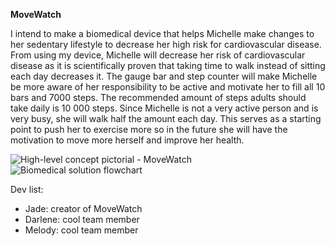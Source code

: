 **MoveWatch**


I intend to make a biomedical device that helps Michelle make changes to her sedentary lifestyle to decrease her high risk for cardiovascular disease. From using my device, Michelle will decrease her risk of cardiovascular disease as it is scientifically proven that taking time to walk instead of sitting each day decreases it. The gauge bar and step counter will make Michelle be more aware of her responsibility to be active and motivate her to fill all 10 bars and 7000 steps. The recommended amount of steps adults should take daily is 10 000 steps. Since Michelle is not a very active person and is very busy, she will walk half the amount each day. This serves as a starting point to push her to exercise more so in the future she will have the motivation to move more herself and improve her health.

![High-level concept pictorial - MoveWatch](https://github.com/TempeHS/2023IST-BioMech-MoveWatch-Jade.H-Darlene.P-Melody.T/assets/124547231/84a8042a-12b1-4ea6-a323-c93ebe25e7d4)
![Biomedical solution flowchart](https://github.com/TempeHS/2023IST-BioMech-MoveWatch-Jade.H-Darlene.P-Melody.T/assets/124547231/04d36566-1ccc-4635-8ad3-784af20ed697)

 Dev list:
 - Jade: creator of MoveWatch
 - Darlene: cool team member
 - Melody: cool team member
